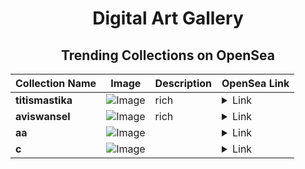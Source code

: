 <div align="center">

# Digital Art Gallery

## Trending Collections on OpenSea

| Collection Name                       | Image                                                                                     | Description                       | OpenSea Link                                                                                          |
|---------------------------------------|-------------------------------------------------------------------------------------------|-----------------------------------|--------------------------------------------------------------------------------------------------------|
| **titismastika** | ![Image](https://i.seadn.io/s/raw/files/bb7016b4f2c3a86e4550dd346458fd81.jpg?w=500&auto=format?w=200&auto=format) | rich | <details><summary>Link</summary>[titismastika](https://opensea.io/collection/titismastika)</details> |
| **aviswansel** | ![Image](https://i.seadn.io/s/raw/files/9d6523785d375508a026185a74e2b49f.jpg?w=500&auto=format?w=200&auto=format) | rich | <details><summary>Link</summary>[aviswansel](https://opensea.io/collection/aviswansel)</details> |
| **aa** | ![Image](https://i.seadn.io/s/raw/files/c22847d0b8103153bcb51394a4bb73d3.png?w=500&auto=format?w=200&auto=format) |  | <details><summary>Link</summary>[aa](https://opensea.io/collection/aa-282)</details> |
| **c** | ![Image](https://i.seadn.io/s/raw/files/2cf3057b063d68efcd9a32401ebbd37c.jpg?w=500&auto=format?w=200&auto=format) |  | <details><summary>Link</summary>[c](https://opensea.io/collection/c-277)</details> |

</div>